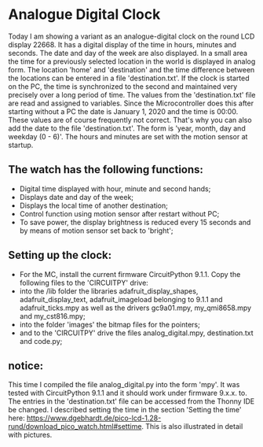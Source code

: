 # Analogue Digital Clock

Today I am showing a variant as an analogue-digital clock on the round LCD display 22668. It has a digital display
of the time in hours, minutes and seconds. The date and day of the week are also displayed. In a small area the time
for a previously selected location in the world is displayed in analog form. The location 'home' and 'destination'
and the time difference between the locations can be entered in a file 'destination.txt'. If the clock is started on
the PC, the time is synchronized to the second and maintained very precisely over a long period of time. The values
​​from the 'destination.txt' file are read and assigned to variables. Since the Microcontroller does this after starting
without a PC the date is January 1, 2020 and the time is 00:00. These values ​​are of course frequently not correct.
That's why you can also add the date to the file 'destination.txt'. The form is 'year, month, day and weekday
(0 - 6)'. The hours and minutes are set with the motion sensor at startup.

## The watch has the following functions:

- Digital time displayed with hour, minute and second hands;
- Displays date and day of the week;
- Displays the local time of another destination;
- Control function using motion sensor after restart without PC;
- To save power, the display brightness is reduced every 15 seconds and by means of motion sensor set back to
  'bright';

## Setting up the clock:

- For the MC, install the current firmware CircuitPython 9.1.1.
Copy the following files to the 'CIRCUITPY' drive:
- into the /lib folder the libraries adafruit_display_shapes, adafruit_display_text, adafruit_imageload belonging
  to 9.1.1 and adafruit_ticks.mpy as well as the drivers gc9a01.mpy, my_qmi8658.mpy and my_cst816.mpy;
- into the folder 'images' the bitmap files for the pointers;
- and to the 'CIRCUITPY' drive the files analog_digital.mpy, destination.txt and code.py;

## notice:

This time I compiled the file analog_digital.py into the form 'mpy'. It was tested with CircuitPython 9.1.1 and
it should work under firmware 9.x.x. to. The entries in the 'destination.txt' file can be accessed from the Thonny
IDE be changed. I described setting the time in the section 'Setting the time' here:
https://www.dgebhardt.de/pico-lcd-1.28-rund/download_pico_watch.html#settime. This is also illustrated in detail
with pictures.
